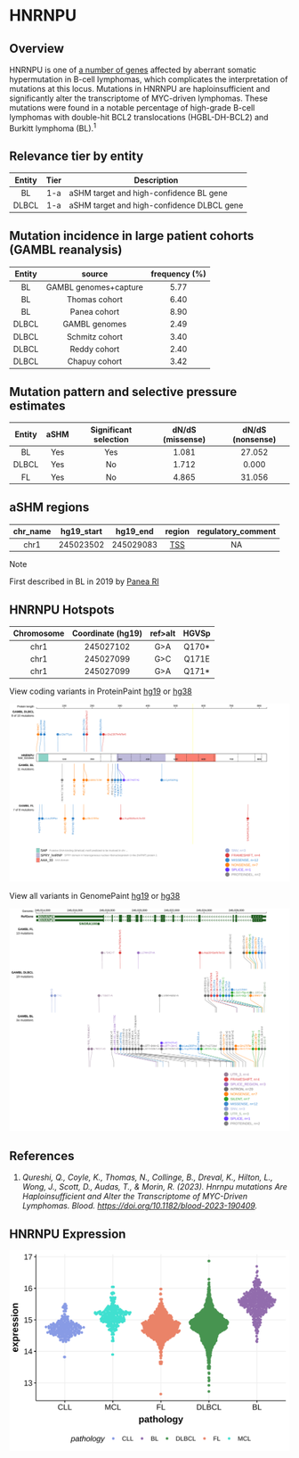 # HNRNPU
## Overview
HNRNPU is one of [a number of genes](https://github.com/morinlab/LLMPP/wiki/ashm) affected by aberrant somatic hypermutation in B-cell lymphomas, which complicates the interpretation of mutations at this locus. Mutations in HNRNPU are haploinsufficient and significantly alter the transcriptome of MYC-driven lymphomas. These mutations were found in a notable percentage of high-grade B-cell lymphomas with double-hit BCL2 translocations (HGBL-DH-BCL2) and Burkitt lymphoma (BL).<sup>1</sup>

## Relevance tier by entity

|Entity|Tier|Description               |
|:------:|:----:|--------------------------|
|BL    |1-a | aSHM target and high-confidence BL gene   |
|DLBCL |1-a | aSHM target and high-confidence DLBCL gene|

## Mutation incidence in large patient cohorts (GAMBL reanalysis)

|Entity|source               |frequency (%)|
|:------:|:---------------------:|:-------------:|
|BL    |GAMBL genomes+capture|5.77         |
|BL    |Thomas cohort        |6.40         |
|BL    |Panea cohort         |8.90         |
|DLBCL |GAMBL genomes        |2.49         |
|DLBCL |Schmitz cohort       |3.40         |
|DLBCL |Reddy cohort         |2.40         |
|DLBCL |Chapuy cohort        |3.42         |

## Mutation pattern and selective pressure estimates

|Entity|aSHM|Significant selection|dN/dS (missense)|dN/dS (nonsense)|
|:------:|:----:|:---------------------:|:----------------:|:----------------:|
|BL    |Yes |Yes                  |1.081           |27.052          |
|DLBCL |Yes |No                   |1.712           | 0.000          |
|FL    |Yes |No                   |4.865           |31.056          |

## aSHM regions

|chr_name|hg19_start|hg19_end |region                                                                                     |regulatory_comment|
|:--------:|:----------:|:---------:|:-------------------------------------------------------------------------------------------:|:------------------:|
|chr1    |245023502 |245029083|[TSS](https://genome.ucsc.edu/s/rdmorin/GAMBL%20hg19?position=chr1%3A245023502%2D245029083)|NA                |

> [!NOTE]
> First described in BL in 2019 by [Panea RI](https://pubmed.ncbi.nlm.nih.gov/31558468)


 ## HNRNPU Hotspots

| Chromosome |Coordinate (hg19) | ref>alt | HGVSp | 
 | :---:| :---: | :--: | :---: |
| chr1 | 245027102 | G>A | Q170* |
| chr1 | 245027099 | G>C | Q171E |
| chr1 | 245027099 | G>A | Q171* |

View coding variants in ProteinPaint [hg19](https://morinlab.github.io/LLMPP/GAMBL/HNRNPU_protein.html)  or [hg38](https://morinlab.github.io/LLMPP/GAMBL/HNRNPU_protein_hg38.html)

![image](images/proteinpaint/HNRNPU_NM_031844.svg)

View all variants in GenomePaint [hg19](https://morinlab.github.io/LLMPP/GAMBL/HNRNPU.html)  or [hg38](https://morinlab.github.io/LLMPP/GAMBL/HNRNPU_hg38.html)

![image](images/proteinpaint/HNRNPU.svg)

## References
1. *Qureshi, Q., Coyle, K., Thomas, N., Collinge, B., Dreval, K., Hilton, L., Wong, J., Scott, D., Audas, T., & Morin, R. (2023). Hnrnpu mutations Are Haploinsufficient and Alter the Transcriptome of MYC-Driven Lymphomas. Blood. https://doi.org/10.1182/blood-2023-190409.*
## HNRNPU Expression
![image](images/gene_expression/HNRNPU_by_pathology.svg)
